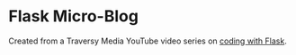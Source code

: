 # Flask Micro-Blog

Created from a Traversy Media YouTube video series on [coding with Flask](https://www.youtube.com/watch?v=zRwy8gtgJ1A).
